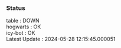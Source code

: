 ### Status


table : DOWN  
hogwarts : OK  
icy-bot : OK  
Latest Update : 2024-05-28 12:15:45.000051
